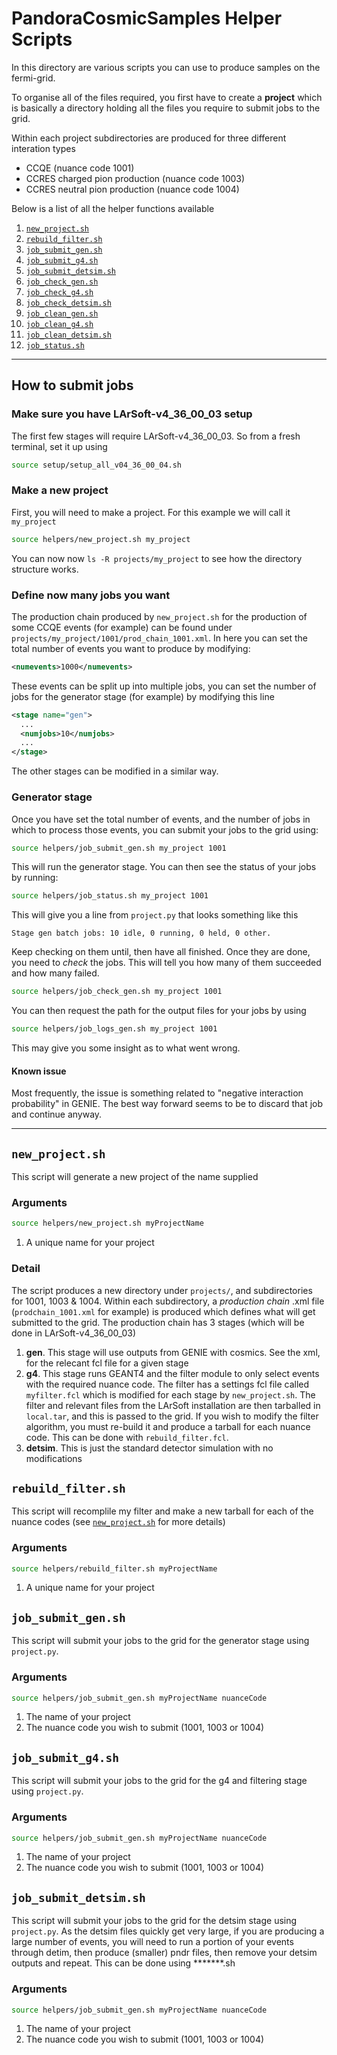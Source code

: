 PandoraCosmicSamples Helper Scripts
===================================
In this directory are various scripts you can use to produce samples on the fermi-grid.

To organise all of the files required, you first have to create a **project** which is 
basically a directory holding all the files you require to submit jobs to the grid.

Within each project subdirectories are produced for three different interation types
  - CCQE (nuance code 1001)
  - CCRES charged pion production (nuance code 1003)
  - CCRES neutral pion production (nuance code 1004)

Below is a list of all the helper functions available

1.  [`new_project.sh`](#new_projectsh) 
2.  [`rebuild_filter.sh`](#rebuild_filtersh) 
3.  [`job_submit_gen.sh`](#job_submit_gensh)
4.  [`job_submit_g4.sh`](#job_submit_g4sh)
5.  [`job_submit_detsim.sh`](#job_submit_detsimsh)
6.  [`job_check_gen.sh`](#job_check_gensh)
7.  [`job_check_g4.sh`](#job_check_g4sh)
8.  [`job_check_detsim.sh`](#job_check_detsimsh)
9.  [`job_clean_gen.sh`](#job_clean_gensh)
10. [`job_clean_g4.sh`](#job_cleab_g4sh)
11. [`job_clean_detsim.sh`](#job_clean_detsimsh)
12. [`job_status.sh`](#job_statussh)

----------------------------------------------------------------------------------------

How to submit jobs
------------------

### Make sure you have LArSoft-v4_36_00_03 setup
The first few stages will require LArSoft-v4_36_00_03. So from a fresh terminal, set it up
using
```bash
source setup/setup_all_v04_36_00_04.sh
```

### Make a new project
First, you will need to make a project. For this example we will call it `my_project`
```bash
source helpers/new_project.sh my_project
```
You can now now `ls -R projects/my_project` to see how the directory structure works.


### Define now many jobs you want
The production chain produced by `new_project.sh` for the production of some CCQE events (for example) 
can be found under `projects/my_project/1001/prod_chain_1001.xml`. In here you can set the
total number of events you want to produce by modifying:
```xml
<numevents>1000</numevents> 
``` 

These events can be split up into multiple jobs, you can set the number of jobs for the 
generator stage (for example) by modifying this line
```xml
<stage name="gen">
  ...
  <numjobs>10</numjobs>
  ...
</stage>
```
The other stages can be modified in a similar way.

### Generator stage
Once you have set the total number of events, and the number of jobs in which to process
those events, you can submit your jobs to the grid using:
```bash
source helpers/job_submit_gen.sh my_project 1001
```
This will run the generator stage. You can then see the status of your jobs by running:
```bash
source helpers/job_status.sh my_project 1001
```
This will give you a line from `project.py` that looks something like this
```
Stage gen batch jobs: 10 idle, 0 running, 0 held, 0 other.
```
Keep checking on them until, then have all finished. Once they are done, you need to *check*
the jobs. This will tell you how many of them succeeded and how many failed. 
```bash
source helpers/job_check_gen.sh my_project 1001
```
You can then request the path for the output files for your jobs by using
```bash
source helpers/job_logs_gen.sh my_project 1001
```
This may give you some insight as to what went wrong.

#### Known issue
Most frequently, the issue is something related to "negative interaction probability" in 
GENIE. The best way forward seems to be to discard that job and continue anyway.


----------------------------------------------------------------------------------------

`new_project.sh`
--------------
This script will generate a new project of the name supplied

### Arguments
```bash
source helpers/new_project.sh myProjectName
```
1. A unique name for your project

### Detail
The script produces a new directory under `projects/`, and subdirectories for 1001, 1003 & 1004.
Within each subdirectory, a *production chain* .xml file (`prodchain_1001.xml` for example) is produced 
which defines what will get submitted to the grid. The production chain has 3 stages (which will be done
in LArSoft-v4_36_00_03)

1. **gen**. This stage will use outputs from GENIE with cosmics. See the xml, for the relecant fcl file for a given stage
2. **g4**. This stage runs GEANT4 and the filter module to only select events with the required nuance code.
The filter has a settings fcl file called `myfilter.fcl` which is modified for each stage by `new_project.sh`.
The filter and relevant files from the LArSoft installation are then tarballed in `local.tar`, and this is passed to the grid.
If you wish to modify the filter algorithm, you must re-build it and produce a tarball for each nuance code. This can be done
with `rebuild_filter.fcl`.
3. **detsim**. This is just the standard detector simulation with no modifications



`rebuild_filter.sh`
-------------------
This script will recomplile my filter and make a new tarball for each of the nuance codes (see [`new_project.sh`](#new_projectsh) for more details)

### Arguments
```bash
source helpers/rebuild_filter.sh myProjectName
```
1. A unique name for your project



`job_submit_gen.sh`
-------------------
This script will submit your jobs to the grid for the generator stage using `project.py`.

### Arguments
```bash
source helpers/job_submit_gen.sh myProjectName nuanceCode
```
1. The name of your project
2. The nuance code you wish to submit (1001, 1003 or 1004)



`job_submit_g4.sh`
------------------
This script will submit your jobs to the grid for the g4 and filtering stage using `project.py`.

### Arguments
```bash
source helpers/job_submit_gen.sh myProjectName nuanceCode
```
1. The name of your project
2. The nuance code you wish to submit (1001, 1003 or 1004)



`job_submit_detsim.sh`
-------------------
This script will submit your jobs to the grid for the detsim stage using `project.py`.
As the detsim files quickly get very large, if you are producing a large number of events, you will need
to run a portion of your events through detim, then produce (smaller) pndr files, then remove your detsim outputs
and repeat. This can be done using *******.sh 

### Arguments
```bash
source helpers/job_submit_gen.sh myProjectName nuanceCode
```
1. The name of your project
2. The nuance code you wish to submit (1001, 1003 or 1004)
